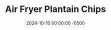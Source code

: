 ---
layout: post
title:  "Air Fryer Plantain Chips"
date:   2024-10-10 00:00:00 -0500
categories: 
- Recipes
- Finger Food
permalink: /recipes/plantain-chips
image: /assets/Food/Finger Food/Plantain Chips/plantain-chips-cover.jpg
ing: plantainchips-ing
facts: plantainchips-facts
section1: 
start2: 
section2: 
start3: 
section3: 
start4: 
section4: 
start5: 
section5: 
Prep: 30
Rest: 
Cook: 10
Source1: https://www.allrecipes.com/recipe/270825/air-fryer-plantain-chips/
Source2:
whisk: https://s.samsungfood.com/5Bj2f 
tags: 
- plantains
- chips
- dip
- salsa
- hummus
- vegetable
- snack
Description: These plantain chips are healthy, crunchy, and great with any dip, like <a href="/recipes/classic-tahini-hummus">Classic Tahini Hummus</a> or <a href="/recipes/ketchup">Date Sweetened Ketchup</a>. They're the best replacement for standard chips while still feeling like the real deal (sorry sliced peppers and carrots, you're great too).  Using a mandoline, you can air fry any starchy vegetable until crispy, not just plantains.  Beets and sweet potatoes make great options too!
Instructions: 
- Cut the ends off the plantain, and peel with a knife. Using a mandoline set to 1.5 mm (1/16") thickness, thinly slice your plantain, and add to a medium bowl. Drizzle with oil, and season with garlic, onion, salt, and turmeric.  You can see my plantain here is definitely more yellow than green; try to get as green as possible, as it will make the chips easier to slice and they'll turn out crispier.  The more yellow it is, the sweeter they will be, but they'll be softer, break apart, and not get crispy<br><br>
- <center><img src="/assets/Food/Finger Food/Plantain Chips/plantain-chips-uncut.jpg" alt="" class="half-page">&emsp;&emsp;<img src="/assets/Food/Finger Food/Plantain Chips/plantain-chips-cut.jpg" alt="" class="half-page"></center><br>

- Lightly spray the basket with oil. Arrange in a SINGLE layer in your air fryer basket (you will need to fry in multiple batches). Lightly spray the tops with oil.  I over-crowded them here; try to have none of them touching<br><br>
- <center><img src="/assets/Food/Finger Food/Plantain Chips/plantain-chips-raw.jpg" alt="" class="instruction-image"></center><br>

- Air fry at 350F for about 10-12 minutes, or until golden brown, but not burnt.  You can also bake in a 350F oven for 25-30 minutes. Transfer to a wire rack to cool and crisp.  Store leftovers in an airtight container in the fridge<br><br>
- <center><img src="/assets/Food/Finger Food/Plantain Chips/plantain-chips-cooked.jpg" alt="" class="half-page">&emsp;&emsp;<img src="/assets/Food/Finger Food/Plantain Chips/plantain-chips-cooling.jpg" alt="" class="half-page"></center><br>

- You can also make veggie chips out of sweet potatoes!<br><br>
- <center><img src="/assets/Food/Finger Food/Plantain Chips/sw-pot-chip-raw.jpg" alt="" class="half-page">&emsp;&emsp;<img src="/assets/Food/Finger Food/Plantain Chips/sw-pot-chip-cooked.jpg" alt="" class="half-page"></center><br>

- Or beets!<br><br>
- <center><img src="/assets/Food/Finger Food/Plantain Chips/beet-chip-raw.jpg" alt="" class="half-page">&emsp;&emsp;<img src="/assets/Food/Finger Food/Plantain Chips/beet-chip-cooked.jpg" alt="" class="half-page"></center>
---